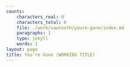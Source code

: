 ```yaml
---
counts:
    characters_real: 0
    characters_total: 0
    file: ./work/sawtooth/youre-gone/index.md
    paragraphs: 1
    type: jekyll
    words: 1
layout: page
title: You're Gone (WORKING TITLE)
---
```

